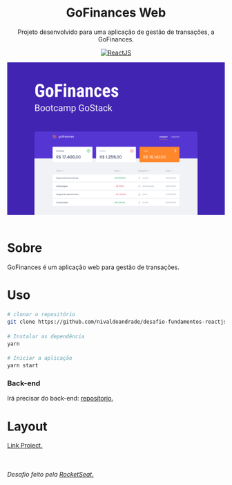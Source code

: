 <header>
  <h1 align="center">
    GoFinances Web
  </h1>
  <p align="center">Projeto desenvolvido para uma aplicação de gestão de transações, a GoFinances.</p>
  <p align="center">
    <a href="https://reactjs.org/" rel="nofollow">
        <img src="https://camo.githubusercontent.com/2fa18e428de4a1b7917b25f79b23633301dc152b/68747470733a2f2f696d672e736869656c64732e696f2f7374617469632f76313f6c6162656c3d5265616374266d6573736167653d4a5326636f6c6f723d626c75653f7374796c653d706c6173746963266c6f676f3d5265616374" alt="ReactJS" data-canonical-src="https://img.shields.io/static/v1?label=React&amp;message=JS&amp;color=blue?style=plastic&amp;logo=React" style="max-width:100%;">
    </a>
  </p>
  <p align="center">
    <img src="https://github.com/nivaldoandrade/desafio-fundamentos-reactjs/blob/master/assetsReadme/Capa.png" alt="GoFinances" />
  </p>
  </header>

 <main>
  <h1>Sobre</h1>
  <p>GoFinances é um aplicação web para gestão de transações.</p>

  <h1>Uso</h1>

  ``` bash
  # clonar o repositório
  git clone https://github.com/nivaldoandrade/desafio-fundamentos-reactjs

  # Instalar as dependência
  yarn

  # Iniciar a aplicação
  yarn start

  ```
  <h3>Back-end</h3>
  <p>Irá precisar do back-end: <a href="https://github.com/nivaldoandrade/desafio-database-upload" target="_blank">reposítorio.</a></p>

  <h1>Layout</h1>
    <p>
      <a href="https://www.figma.com/file/EgOhyj1Inz14dhWGVhRlhr/GoFinances">Link Project.</a>
    </p>

  <p style="margin-top: 50px">
    <h6>Desafio feito pela <a href="https://rocketseat.com.br/" target="_blank">RocketSeat.</a></h6>
  </p>
 </main>



